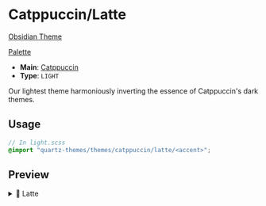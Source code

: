 # Catppuccin/Latte

[Obsidian Theme](https://github.com/catppuccin/obsidian)

[Palette](https://catppuccin.com/palette)

- **Main**: [Catppuccin](../README.md)
- **Type**: `LIGHT`

Our lightest theme harmoniously inverting the essence of Catppuccin's dark themes.

## Usage

```scss
// In light.scss
@import "quartz-themes/themes/catppuccin/latte/<accent>";
```

## Preview

<details>
<summary>🌻 Latte</summary>
<img src="preview.png" alt="Preview of Latte theme with blue accent"/>
</details>
